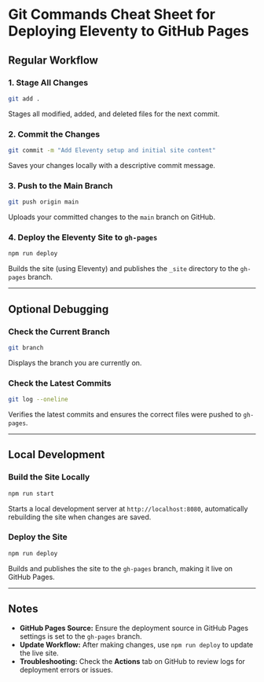
# Git Commands Cheat Sheet for Deploying Eleventy to GitHub Pages

## Regular Workflow

### 1. Stage All Changes
```bash
git add .
```
Stages all modified, added, and deleted files for the next commit.

### 2. Commit the Changes
```bash
git commit -m "Add Eleventy setup and initial site content"
```
Saves your changes locally with a descriptive commit message.

### 3. Push to the Main Branch
```bash
git push origin main
```
Uploads your committed changes to the `main` branch on GitHub.

### 4. Deploy the Eleventy Site to `gh-pages`
```bash
npm run deploy
```
Builds the site (using Eleventy) and publishes the `_site` directory to the `gh-pages` branch.

---

## Optional Debugging

### Check the Current Branch
```bash
git branch
```
Displays the branch you are currently on.

### Check the Latest Commits
```bash
git log --oneline
```
Verifies the latest commits and ensures the correct files were pushed to `gh-pages`.

---

## Local Development

### Build the Site Locally
```bash
npm run start
```
Starts a local development server at `http://localhost:8080`, automatically rebuilding the site when changes are saved.

### Deploy the Site
```bash
npm run deploy
```
Builds and publishes the site to the `gh-pages` branch, making it live on GitHub Pages.

---

## Notes
- **GitHub Pages Source:** Ensure the deployment source in GitHub Pages settings is set to the `gh-pages` branch.
- **Update Workflow:** After making changes, use `npm run deploy` to update the live site.
- **Troubleshooting:** Check the **Actions** tab on GitHub to review logs for deployment errors or issues.
